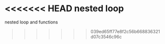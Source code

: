 <<<<<<< HEAD
nested loop
=======
nested loop and functions
>>>>>>> 039ed65ff77e8f2c56b668836321d07c3546c96c
